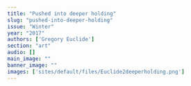 ```yaml
---
title: "Pushed into deeper holding"
slug: "pushed-into-deeper-holding"
issue: "Winter"
year: "2017"
authors: ['Gregory Euclide']
section: "art"
audio: []
main_image: ""
banner_image: ""
images: ['sites/default/files/Euclide2deeperholding.png']
---
```

